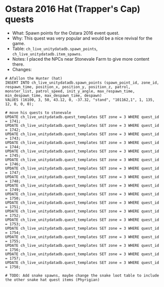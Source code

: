 # Ostara 2016 Hat (Trapper's Cap) quests

* What: Spawn points for the Ostara 2016 event quest.
* Why: This quest was very popular and would be a nice revival for the game.
* Table: `ch_live_unitydatadb.spawn_points`, `ch_live_unitydatadb.item_spawns`.
* Notes: I placed the NPCs near Stonevale Farm to give more content there.
* Changes:
```
# Afallon the Hunter (hat)
INSERT INTO ch_live_unitydatadb.spawn_points (spawn_point_id, zone_id, respawn_time, position_x, position_y, position_z, patrol, monster_list, patrol_speed, init_y_angle, max_respawn_time, min_despawn_time, max_despawn_time, despawn)
VALUES (16100, 3, 50, 43.12, 0, -37.32, "stand", "101162,1", 1, 135, 12, 0, 0, 0);

# move his quests to stonevale
UPDATE ch_live_unitydatadb.quest_templates SET zone = 3 WHERE quest_id = 1741;
UPDATE ch_live_unitydatadb.quest_templates SET zone = 3 WHERE quest_id = 1742;
UPDATE ch_live_unitydatadb.quest_templates SET zone = 3 WHERE quest_id = 1743;
UPDATE ch_live_unitydatadb.quest_templates SET zone = 3 WHERE quest_id = 1744;
UPDATE ch_live_unitydatadb.quest_templates SET zone = 3 WHERE quest_id = 1745;
UPDATE ch_live_unitydatadb.quest_templates SET zone = 3 WHERE quest_id = 1746;
UPDATE ch_live_unitydatadb.quest_templates SET zone = 3 WHERE quest_id = 1747;
UPDATE ch_live_unitydatadb.quest_templates SET zone = 3 WHERE quest_id = 1748;
UPDATE ch_live_unitydatadb.quest_templates SET zone = 3 WHERE quest_id = 1749;
UPDATE ch_live_unitydatadb.quest_templates SET zone = 3 WHERE quest_id = 1750;
UPDATE ch_live_unitydatadb.quest_templates SET zone = 3 WHERE quest_id = 1751;
UPDATE ch_live_unitydatadb.quest_templates SET zone = 3 WHERE quest_id = 1752;
UPDATE ch_live_unitydatadb.quest_templates SET zone = 3 WHERE quest_id = 1753;
UPDATE ch_live_unitydatadb.quest_templates SET zone = 3 WHERE quest_id = 1754;
UPDATE ch_live_unitydatadb.quest_templates SET zone = 3 WHERE quest_id = 1755;
UPDATE ch_live_unitydatadb.quest_templates SET zone = 3 WHERE quest_id = 1756;
UPDATE ch_live_unitydatadb.quest_templates SET zone = 3 WHERE quest_id = 1757;
UPDATE ch_live_unitydatadb.quest_templates SET zone = 3 WHERE quest_id = 1758;

# TODO: Add snake spawns, maybe change the snake loot table to include the other snake hat quest items (Phyrigian)
```

